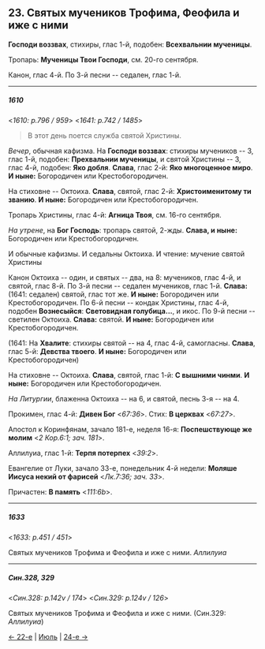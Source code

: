 
## 23. Святых мучеников Трофима, Феофила и иже с ними

**Господи воззвах**, стихиры, глас 1-й, подобен: **Всехвальнии мученицы**.

Тропарь: **Мученицы Твои Господи**, см. 20-го сентября. 

Канон, глас 4-й. По 3-й песни -- седален, глас 1-й.

---

##### 1610

<*1610: p.796 / 959*>
<*1641: p.742 / 1485*>

> В этот день поется служба святой Христины.

*Вечер*, обычная кафизма. На **Господи воззвах**: стихиры мучеников -- 3, глас 1-й, 
подобен: **Прехвальнии мученицы**, и святой Христины -- 3, глас 4-й, подобен: **Яко добля**. 
**Слава**, глас 2-й: **Яко многоценное миро**. **И ныне:** Богородичен или Крестобогородичен.

На стиховне -- Октоиха. **Слава**, святой, глас 2-й: **Христоименитому ти званию**.
**И ныне:** Богородичен или Крестобогородичен. 

Тропарь Христины, глас 4-й: **Агница Твоя**, см. 16-го сентября.

*На утрене*, на **Бог Господь**: тропарь святой, 2-жды.
**Слава, и ныне:** Богородичен или Крестобогородичен.

И обычные кафизмы. И седальны Октоиха. И чтение: мучение святой Христины

Канон Октоиха -- один, и святых -- два, на 8: мучеников, глас 4-й, и святой, глас 8-й.
По 3-й песни -- седален мучеников, глас 1-й. **Слава:** (1641: седален) святой, глас тот же.
**И ныне:** Богородичен или Крестобогородичен. 
По 6-й песни -- кондак Христины, глас 4-й, подобен **Вознесыйся**: **Световидная голубица...**, и икос.
По 9-й песни -- светилен Октоиха. **Слава:** святой. **И ныне:** Богородичен или Крестобогородичен.

(1641: На **Хвалите**: стихиры святой -- на 4, глас 4-й, самогласны. **Слава**, глас 5-й: 
**Девства твоего**. **И ныне:** Богородичен или Крестобогородичен)

На стиховне -- Октоиха. **Слава**, святой, глас 1-й: **С вышними чинми**.
**И ныне:** Богородичен или Крестобогородичен.

*На Литургии*, блаженна Октоиха -- на 6, и святой, песнь 3-я -- на 4.

Прокимен, глас 4-й: **Дивен Бог** <*67:36*>. Стих: **В церквах** <*67:27*>.

Апостол к Коринфянам, зачало 181-е, неделя 16-я:
**Поспешствующе же молим** <*2 Кор.6:1; зач. 181*>.

Аллилуиа, глас 1-й: **Терпя потерпех** <*39:2*>.

Евангелие от Луки, зачало 33-е, понедельник 4-й недели:
**Моляше Иисуса некий от фарисей** <*Лк.7:36; зач. 33*>.

Причастен: **В память** <*111:6b*>.

---

##### 1633

<*1633: p.451 / 451*>

Святых мучеников Трофима и Феофила и иже с ними. *Аллилуиа*

---

##### Син.328, 329

<*Син.328: p.142v / 174*>
<*Син.329: p.124v / 126*>

Святых мучеников Трофима и Феофила и иже с ними. (Син.329: *Аллилуиа*)

[← 22-е](07_22_SAB.ru.md) | [Июль](README.md#23-й) | [24-е →](07_24_SAB.ru.md)

